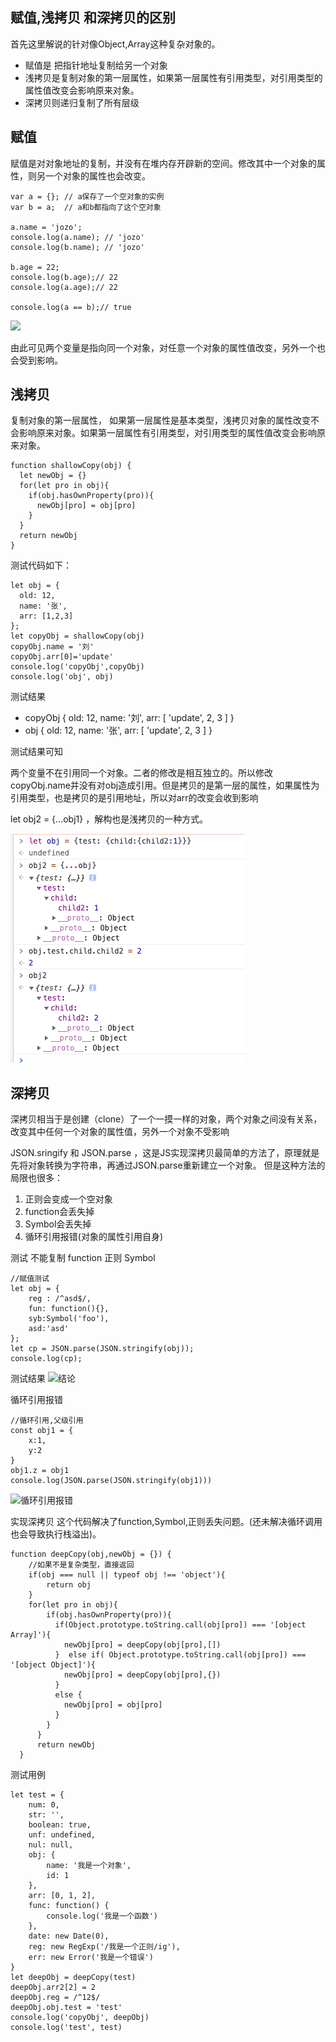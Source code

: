 ## 赋值,浅拷贝 和深拷贝的区别
首先这里解说的针对像Object,Array这种复杂对象的。

* 赋值是 把指针地址复制给另一个对象
* 浅拷贝是复制对象的第一层属性，如果第一层属性有引用类型，对引用类型的属性值改变会影响原来对象。
* 深拷贝则递归复制了所有层级

## 赋值
赋值是对对象地址的复制，并没有在堆内存开辟新的空间。修改其中一个对象的属性，则另一个对象的属性也会改变。

```
var a = {}; // a保存了一个空对象的实例
var b = a;  // a和b都指向了这个空对象

a.name = 'jozo';
console.log(a.name); // 'jozo'
console.log(b.name); // 'jozo'

b.age = 22;
console.log(b.age);// 22
console.log(a.age);// 22

console.log(a == b);// true

```
![](https://s2.ax1x.com/2019/07/24/eERQSJ.jpg)

由此可见两个变量是指向同一个对象，对任意一个对象的属性值改变，另外一个也会受到影响。

## 浅拷贝
复制对象的第一层属性，
如果第一层属性是基本类型，浅拷贝对象的属性改变不会影响原来对象。如果第一层属性有引用类型，对引用类型的属性值改变会影响原来对象。

```
function shallowCopy(obj) {
  let newObj = {}
  for(let pro in obj){
    if(obj.hasOwnProperty(pro)){
      newObj[pro] = obj[pro]
    }
  }
  return newObj
}

```

测试代码如下：

```
let obj = {         
  old: 12,
  name: '张',
  arr: [1,2,3]
};
let copyObj = shallowCopy(obj)
copyObj.name = '刘'
copyObj.arr[0]='update'
console.log('copyObj',copyObj)
console.log('obj', obj)
```

测试结果

* copyObj { old: 12, name: '刘', arr: [ 'update', 2, 3 ] }
* obj { old: 12, name: '张', arr: [ 'update', 2, 3 ] }

测试结果可知 

两个变量不在引用同一个对象。二者的修改是相互独立的。所以修改copyObj.name并没有对obj造成引用。但是拷贝的是第一层的属性，如果属性为引用类型，也是拷贝的是引用地址，所以对arr的改变会收到影响

let obj2 = {...obj1} ，解构也是浅拷贝的一种方式。

![image-20200522145634933](./img/image-20200522145634933.png)

## 深拷贝

深拷贝相当于是创建（clone）了一个一摸一样的对象，两个对象之间没有关系，改变其中任何一个对象的属性值，另外一个对象不受影响

JSON.sringify 和 JSON.parse ，这是JS实现深拷贝最简单的方法了，原理就是先将对象转换为字符串，再通过JSON.parse重新建立一个对象。 但是这种方法的局限也很多：

1. 正则会变成一个空对象
2. function会丢失掉
3. Symbol会丢失掉
4. 循环引用报错(对象的属性引用自身)

测试
不能复制 function 正则 Symbol

```
//赋值测试
let obj = {         
    reg : /^asd$/,
    fun: function(){},
    syb:Symbol('foo'),
    asd:'asd'
};
let cp = JSON.parse(JSON.stringify(obj));
console.log(cp);
```

测试结果
![结论](https://s2.ax1x.com/2019/07/24/eEiM01.jpg)

循环引用报错

```
//循环引用,父级引用
const obj1 = {
    x:1,
    y:2
}
obj1.z = obj1
console.log(JSON.parse(JSON.stringify(obj1)))
```

![循环引用报错](https://s2.ax1x.com/2019/07/24/eEkJLd.jpg)

实现深拷贝
这个代码解决了function,Symbol,正则丢失问题。(还未解决循环调用也会导致执行栈溢出)。

```
function deepCopy(obj,newObj = {}) {
    //如果不是复杂类型，直接返回
    if(obj === null || typeof obj !== 'object'){
        return obj
    }
    for(let pro in obj){
        if(obj.hasOwnProperty(pro)){
          if(Object.prototype.toString.call(obj[pro]) === '[object Array]'){
            newObj[pro] = deepCopy(obj[pro],[])
          }  else if( Object.prototype.toString.call(obj[pro]) ===  '[object Object]'){
            newObj[pro] = deepCopy(obj[pro],{})
          }
          else {
            newObj[pro] = obj[pro]
          }
        }
      }
      return newObj
  }

```

测试用例

```
let test = {
    num: 0,
    str: '',
    boolean: true,
    unf: undefined,
    nul: null,
    obj: {
        name: '我是一个对象',
        id: 1
    },
    arr: [0, 1, 2],
    func: function() {
        console.log('我是一个函数')
    },
    date: new Date(0),
    reg: new RegExp('/我是一个正则/ig'),
    err: new Error('我是一个错误')
}
let deepObj = deepCopy(test)
deepObj.arr2[2] = 2
deepObj.reg = /^12$/
deepObj.obj.test = 'test'
console.log('copyObj', deepObj)
console.log('test', test)
```
